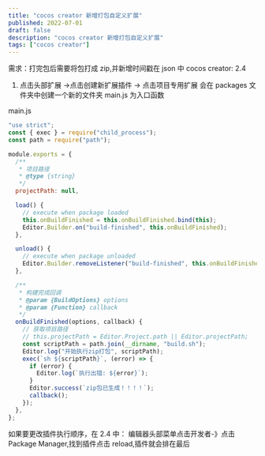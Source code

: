 ```yaml
---
title: "cocos creator 新增打包自定义扩展"
published: 2022-07-01
draft: false
description: "cocos creator 新增打包自定义扩展"
tags: ["cocos creator"]
---
```


需求：打完包后需要将包打成 zip,并新增时间戳在 json 中
cocos creator: 2.4

1. 点击头部扩展 ->点击创建新扩展插件 -> 点击项目专用扩展
   会在 packages 文件夹中创建一个新的文件夹
   main.js 为入口函数

main.js

```js
"use strict";
const { exec } = require("child_process");
const path = require("path");

module.exports = {
  /**
   * 项目路径
   * @type {string}
   */
  projectPath: null,

  load() {
    // execute when package loaded
    this.onBuildFinished = this.onBuildFinished.bind(this);
    Editor.Builder.on("build-finished", this.onBuildFinished);
  },

  unload() {
    // execute when package unloaded
    Editor.Builder.removeListener("build-finished", this.onBuildFinished);
  },

  /**
   * 构建完成回调
   * @param {BuildOptions} options
   * @param {Function} callback
   */
  onBuildFinished(options, callback) {
    // 获取项目路径
    // this.projectPath = Editor.Project.path || Editor.projectPath;
    const scriptPath = path.join(__dirname, "build.sh");
    Editor.log("开始执行zip打包", scriptPath);
    exec(`sh ${scriptPath}`, (error) => {
      if (error) {
        Editor.log(`执行出错: ${error}`);
      }
      Editor.success(`zip包已生成！！！！`);
      callback();
    });
  },
};
```

如果要更改插件执行顺序，在 2.4 中：
编辑器头部菜单点击开发者-》点击 Package Manager,找到插件点击 reload,插件就会排在最后
